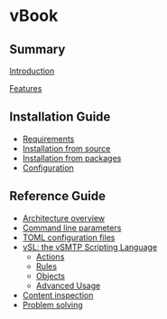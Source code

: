 # vBook

## Summary

[Introduction](introduction.md)

[Features](features.md)

## Installation Guide

- [Requirements](install/requirements.md)
- [Installation from source](install/source.md)
- [Installation from packages]()
- [Configuration](install/configuration.md)

## Reference Guide

- [Architecture overview]()
- [Command line parameters]()
- [TOML configuration files]()
- [vSL: the vSMTP Scripting Language](reference/vSL/vsl.md)
  - [Actions](reference/vSL/actions.md)
  - [Rules](reference/vSL/rules.md)
  - [Objects](reference/vSL/objects.md)
  - [Advanced Usage](reference/vSL/advanced.md)
- [Content inspection]()
- [Problem solving]()
